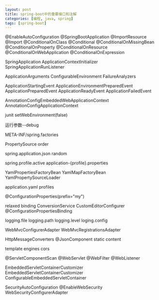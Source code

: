 ```yaml
---
layout: post
title: spring-boot中的重要接口和注解
categories: [编程, java, spring]
tags: [spring-boot]
---
```


@EnableAutoConfiguration
@SpringBootApplication 
@ImportResource
@Import
@ConditionalOnClass
@Conditional
@ConditionalOnMissingBean 
@ConditionalOnProperty 
@ConditionalOnResource 
@ConditionalOnWebApplication 
@ConditionalOnExpression 


SpringApplication 
ApplicationContextInitializer
SpringApplicationRunListener

ApplicationArguments
ConfigurableEnvironment
FailureAnalyzers

ApplicationStartingEvent 
ApplicationEnvironmentPreparedEvent 
ApplicationPreparedEvent 
ApplicationReadyEvent 
ApplicationFailedEvent 

AnnotationConfigEmbeddedWebApplicationContext
AnnotationConfigApplicationContext

junit setWebEnvironment(false)


运行参数--debug

META-INF/spring.factories

PropertySource order

spring.application.json
random

spring.profile.active
application-{profile}.properties

YamlPropertiesFactoryBean 
YamlMapFactoryBean 
YamlPropertySourceLoader 

application.yaml profiles

@ConfigurationProperties(prefix="my")

relaxed binding
ConversionService 
CustomEditorConfigurer 
@ConfigurationPropertiesBinding

logging.file
logging.path
logging.level
loging.config

<springProfile>

WebMvcConfigurerAdapter
WebMvcRegistrationsAdapter 

HttpMessageConverters 
@JsonComponent 
static content

template engines
cors


@ServletComponentScan
@WebServlet
@WebFilter
@WebListener

EmbeddedServletContainerCustomizer 
EmbeddedServletContainerCustomizer 
ConfigurableEmbeddedServletContainer


SecurityAutoConfiguration 
@EnableWebSecurity 
WebSecurityConfigurerAdapter

